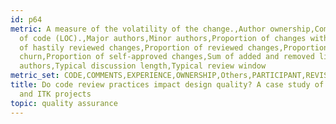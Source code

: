 ```yaml
---
id: p64
metric: A measure of the volatility of the change.,Author ownership,Complexity,Lines
  of code (LOC).,Major authors,Minor authors,Proportion of changes without discussion,Proportion
  of hastily reviewed changes,Proportion of reviewed changes,Proportion of reviewed
  churn,Proportion of self-approved changes,Sum of added and removed lines of code,Total
  authors,Typical discussion length,Typical review window
metric_set: CODE,COMMENTS,EXPERIENCE,OWNERSHIP,Others,PARTICIPANT,REVISIONS,TEMPORAL
title: Do code review practices impact design quality? A case study of the Qt, VTK,
  and ITK projects
topic: quality assurance
---
```

